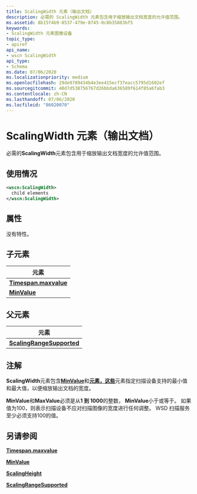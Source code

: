 ```yaml
---
title: ScalingWidth 元素（输出文档）
description: 必需的 ScalingWidth 元素包含用于缩放输出文档宽度的允许值范围。
ms.assetid: 8b15f4b9-8537-479e-8745-0c8b35883bf5
keywords:
- ScalingWidth 元素图像设备
topic_type:
- apiref
api_name:
- wscn ScalingWidth
api_type:
- Schema
ms.date: 07/06/2020
ms.localizationpriority: medium
ms.openlocfilehash: 29de9789434b4e3ee415ecf37eacc5795d1602ef
ms.sourcegitcommit: 40d7d538756767d26bbda636589f614f85a6fab3
ms.contentlocale: zh-CN
ms.lasthandoff: 07/06/2020
ms.locfileid: "86020070"
---
```

# <a name="scalingwidth-element-output-document"></a>ScalingWidth 元素（输出文档）

必需的**ScalingWidth**元素包含用于缩放输出文档宽度的允许值范围。

## <a name="usage"></a>使用情况

```xml
<wscn:ScalingWidth>
  child elements
</wscn:ScalingWidth>
```

## <a name="attributes"></a>属性

没有特性。

## <a name="child-elements"></a>子元素

| 元素 |
|--|
| [**Timespan.maxvalue**](maxvalue.md) |
| [**MinValue**](minvalue.md) |

## <a name="parent-elements"></a>父元素

| 元素 |
|--|
| [**ScalingRangeSupported**](scalingrangesupported.md) |

## <a name="remarks"></a>注解

**ScalingWidth**元素包含[**MinValue**](minvalue.md)和[**元素，这些**](maxvalue.md)元素指定扫描设备支持的最小值和最大值，以便缩放输出文档的宽度。

**MinValue**和**MaxValue**必须是从**1 到 1000**的整数， **MinValue**小于或等于。 如果值为100，则表示扫描设备不应对扫描图像的宽度进行任何调整。 WSD 扫描服务至少必须支持100的值。

## <a name="see-also"></a>另请参阅

[**Timespan.maxvalue**](maxvalue.md)

[**MinValue**](minvalue.md)

[**ScalingHeight**](scalingheight2.md)

[**ScalingRangeSupported**](scalingrangesupported.md)
